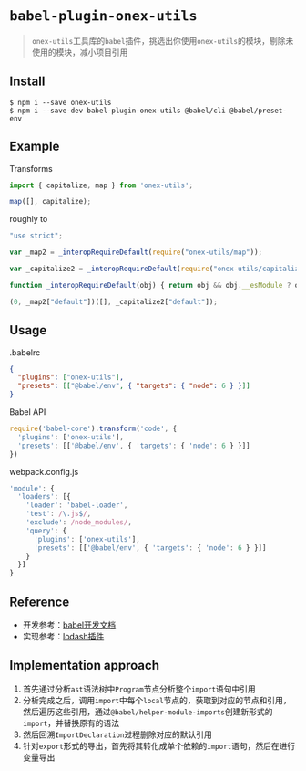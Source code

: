 # `babel-plugin-onex-utils`

> `onex-utils`工具库的`babel`插件，挑选出你使用`onex-utils`的模块，剔除未使用的模块，减小项目引用


## Install
```shell
$ npm i --save onex-utils
$ npm i --save-dev babel-plugin-onex-utils @babel/cli @babel/preset-env
```


## Example
Transforms

```ts
import { capitalize, map } from 'onex-utils';

map([], capitalize);
```
roughly to

```ts
"use strict";

var _map2 = _interopRequireDefault(require("onex-utils/map"));

var _capitalize2 = _interopRequireDefault(require("onex-utils/capitalize"));

function _interopRequireDefault(obj) { return obj && obj.__esModule ? obj : { "default": obj }; }

(0, _map2["default"])([], _capitalize2["default"]);
```

## Usage
.babelrc
```json
{
  "plugins": ["onex-utils"],
  "presets": [["@babel/env", { "targets": { "node": 6 } }]]
}
```
Babel API
```ts
require('babel-core').transform('code', {
  'plugins': ['onex-utils'],
  'presets': [['@babel/env', { 'targets': { 'node': 6 } }]]
})
```
webpack.config.js

```ts
'module': {
  'loaders': [{
    'loader': 'babel-loader',
    'test': /\.js$/,
    'exclude': /node_modules/,
    'query': {
      'plugins': ['onex-utils'],
      'presets': [['@babel/env', { 'targets': { 'node': 6 } }]]
    }
  }]
}
```

## Reference
* 开发参考：[babel开发文档](https://github.com/jamiebuilds/babel-handbook/blob/master/translations/zh-Hans/plugin-handbook.md)
* 实现参考：[lodash插件](https://github.com/lodash/babel-plugin-lodash)


## Implementation approach
1. 首先通过分析`ast`语法树中`Program`节点分析整个`import`语句中引用
2. 分析完成之后，调用`import`中每个`local`节点的，获取到对应的节点和引用，然后遍历这些引用，通过`@babel/helper-module-imports`创建新形式的`import`，并替换原有的语法
3. 然后回溯`ImportDeclaration`过程删除对应的默认引用
4. 针对`export`形式的导出，首先将其转化成单个依赖的`import`语句，然后在进行变量导出

